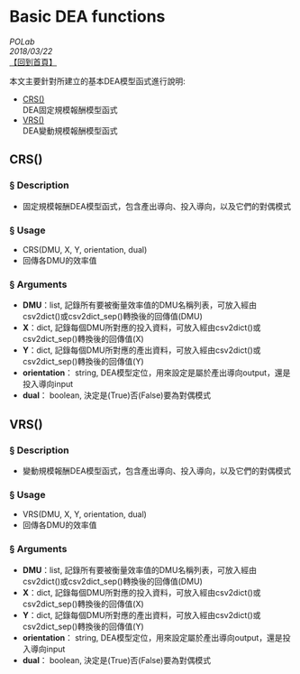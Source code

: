 # Basic DEA functions

*POLab*
<br>
*2018/03/22*
<br>
[【回到首頁】](https://github.com/wurmen/DEA)

本文主要針對所建立的基本DEA模型函式進行說明:<br>
* [CRS()](#CRS) <br>
DEA固定規模報酬模型函式
* [VRS()](#VRS) <br>
DEA變動規模報酬模型函式

## <h2 id="CRS">CRS()</h2>
### § Description
- 固定規模報酬DEA模型函式，包含產出導向、投入導向，以及它們的對偶模式

### § Usage
- CRS(DMU, X, Y, orientation, dual)
- 回傳各DMU的效率值

### § Arguments
- **DMU**：list, 記錄所有要被衡量效率值的DMU名稱列表，可放入經由csv2dict()或csv2dict_sep()轉換後的回傳值(DMU)
- **X**：dict, 記錄每個DMU所對應的投入資料，可放入經由csv2dict()或csv2dict_sep()轉換後的回傳值(X)
- **Y**：dict, 記錄每個DMU所對應的產出資料，可放入經由csv2dict()或csv2dict_sep()轉換後的回傳值(Y)
- **orientation**： string, DEA模型定位，用來設定是屬於產出導向output，還是投入導向input
- **dual**： boolean, 決定是(True)否(False)要為對偶模式

## <h2 id="VRS">VRS()</h2>
### § Description
- 變動規模報酬DEA模型函式，包含產出導向、投入導向，以及它們的對偶模式

### § Usage
- VRS(DMU, X, Y, orientation, dual)
- 回傳各DMU的效率值

### § Arguments
- **DMU**：list, 記錄所有要被衡量效率值的DMU名稱列表，可放入經由csv2dict()或csv2dict_sep()轉換後的回傳值(DMU)
- **X**：dict, 記錄每個DMU所對應的投入資料，可放入經由csv2dict()或csv2dict_sep()轉換後的回傳值(X)
- **Y**：dict, 記錄每個DMU所對應的產出資料，可放入經由csv2dict()或csv2dict_sep()轉換後的回傳值(Y)
- **orientation**： string, DEA模型定位，用來設定屬於產出導向output，還是投入導向input
- **dual**： boolean, 決定是(True)否(False)要為對偶模式
